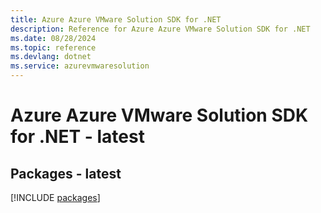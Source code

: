 ```yaml
---
title: Azure Azure VMware Solution SDK for .NET
description: Reference for Azure Azure VMware Solution SDK for .NET
ms.date: 08/28/2024
ms.topic: reference
ms.devlang: dotnet
ms.service: azurevmwaresolution
---
```

# Azure Azure VMware Solution SDK for .NET - latest
## Packages - latest
[!INCLUDE [packages](azure-vmware-solution-index.md)]